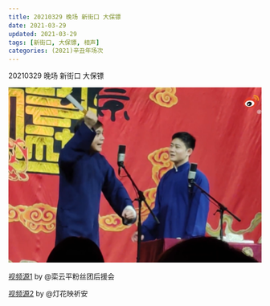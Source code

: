 ```yaml
---
title: 20210329 晚场 新街口 大保镖
date: 2021-03-29
updated: 2021-03-29
tags: [新街口, 大保镖, 相声] 
categories: (2021)辛丑年场次 
---
```

20210329 晚场 新街口 大保镖

![](https://raw.githubusercontent.com/rhenginium/image/main/20210405010142.png)

[视频源1](https://m.weibo.cn/detail/4620578924004561) by @栾云平粉丝团后援会

[视频源2](https://m.weibo.cn/detail/4620573152642993)  by @灯花映祈安